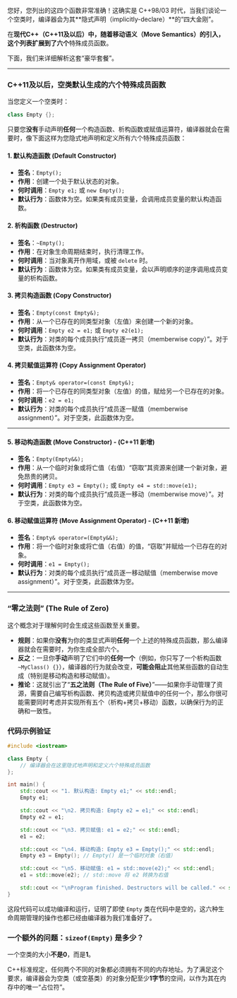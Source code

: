 您好，您列出的这四个函数非常准确！这确实是 C++98/03 时代，当我们谈论一个空类时，编译器会为其\*\*隐式声明（implicitly-declare）\*\*的“四大金刚”。

在**现代C++（C++11及以后）中，随着移动语义（Move Semantics）的引入，这个列表扩展到了六个**特殊成员函数。

下面，我们来详细解析这套“豪华套餐”。

-----

### C++11及以后，空类默认生成的六个特殊成员函数

当您定义一个空类时：

```cpp
class Empty {};
```

只要您**没有**手动声明**任何**一个构造函数、析构函数或赋值运算符，编译器就会在需要时，像下面这样为您隐式地声明和定义所有六个特殊成员函数：

#### 1\. 默认构造函数 (Default Constructor)

  * **签名**：`Empty();`
  * **作用**：创建一个处于默认状态的对象。
  * **何时调用**：`Empty e1;` 或 `new Empty();`
  * **默认行为**：函数体为空。如果类有成员变量，会调用成员变量的默认构造函数。

#### 2\. 析构函数 (Destructor)

  * **签名**：`~Empty();`
  * **作用**：在对象生命周期结束时，执行清理工作。
  * **何时调用**：当对象离开作用域，或被 `delete` 时。
  * **默认行为**：函数体为空。如果类有成员变量，会以声明顺序的逆序调用成员变量的析构函数。

#### 3\. 拷贝构造函数 (Copy Constructor)

  * **签名**：`Empty(const Empty&);`
  * **作用**：从一个已存在的同类型对象（左值）来创建一个新的对象。
  * **何时调用**：`Empty e2 = e1;` 或 `Empty e2(e1);`
  * **默认行为**：对类的每个成员执行“成员逐一拷贝（memberwise copy）”。对于空类，此函数体为空。

#### 4\. 拷贝赋值运算符 (Copy Assignment Operator)

  * **签名**：`Empty& operator=(const Empty&);`
  * **作用**：将一个已存在的同类型对象（左值）的值，赋给另一个已存在的对象。
  * **何时调用**：`e2 = e1;`
  * **默认行为**：对类的每个成员执行“成员逐一赋值（memberwise assignment）”。对于空类，此函数体为空。

-----

#### 5\. 移动构造函数 (Move Constructor) - (C++11 新增)

  * **签名**：`Empty(Empty&&);`
  * **作用**：从一个临时对象或将亡值（右值）“窃取”其资源来创建一个新对象，避免昂贵的拷贝。
  * **何时调用**：`Empty e3 = Empty();` 或 `Empty e4 = std::move(e1);`
  * **默认行为**：对类的每个成员执行“成员逐一移动（memberwise move）”。对于空类，此函数体为空。

#### 6\. 移动赋值运算符 (Move Assignment Operator) - (C++11 新增)

  * **签名**：`Empty& operator=(Empty&&);`
  * **作用**：将一个临时对象或将亡值（右值）的值，“窃取”并赋给一个已存在的对象。
  * **何时调用**：`e1 = Empty();`
  * **默认行为**：对类的每个成员执行“成员逐一移动赋值（memberwise move assignment）”。对于空类，此函数体为空。

-----

### “零之法则” (The Rule of Zero)

这个概念对于理解何时会生成这些函数至关重要。

  * **规则**：如果你**没有**为你的类显式声明**任何**一个上述的特殊成员函数，那么编译器就会在需要时，为你生成全部六个。
  * **反之**：一旦你**手动**声明了它们中的**任何一个**（例如，你只写了一个析构函数 `~MyClass() {}`），编译器的行为就会改变，**可能会阻止**其他某些函数的自动生成（特别是移动构造和移动赋值）。
  * **推论**：这就引出了“**五之法则（The Rule of Five）**”——如果你手动管理了资源，需要自己编写析构函数、拷贝构造或拷贝赋值中的任何一个，那么你很可能需要同时考虑并实现所有五个（析构+拷贝+移动）函数，以确保行为的正确和一致性。

### 代码示例验证

```cpp
#include <iostream>

class Empty {
    // 编译器会在这里隐式地声明和定义六个特殊成员函数
};

int main() {
    std::cout << "1. 默认构造: Empty e1;" << std::endl;
    Empty e1;

    std::cout << "\n2. 拷贝构造: Empty e2 = e1;" << std::endl;
    Empty e2 = e1;

    std::cout << "\n3. 拷贝赋值: e1 = e2;" << std::endl;
    e1 = e2;

    std::cout << "\n4. 移动构造: Empty e3 = Empty();" << std::endl;
    Empty e3 = Empty(); // Empty() 是一个临时对象（右值）

    std::cout << "\n5. 移动赋值: e1 = std::move(e2);" << std::endl;
    e1 = std::move(e2); // std::move 将 e2 转换为右值

    std::cout << "\nProgram finished. Destructors will be called." << std::endl;
}
```

这段代码可以成功编译和运行，证明了即使 `Empty` 类在代码中是空的，这六种生命周期管理的操作也都已经由编译器为我们准备好了。

### 一个额外的问题：`sizeof(Empty)` 是多少？

一个空类的大小**不是0**，而是**1**。

C++标准规定，任何两个不同的对象都必须拥有不同的内存地址。为了满足这个要求，编译器会为空类（或空基类）的对象分配至少**1字节**的空间，以作为其在内存中的唯一“占位符”。